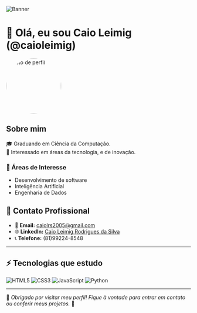 ![Banner](https://via.placeholder.com/1000x200?text=Bem-vindo+ao+meu+perfil!)

# 👋 Olá, eu sou Caio Leimig (@caioleimig)

<img src="![minhafoto](https://github.com/user-attachments/assets/590ef458-5747-453e-afef-ca834ad01097)
" alt="Foto de perfil" style="border-radius:50%;" width="150" height="150"> 

## Sobre mim
🎓 Graduando em Ciência da Computação.  
🚀 Interessado em áreas da tecnologia, e de inovação.

### 🌟 Áreas de Interesse
- Desenvolvimento de software
- Inteligência Artificial
- Engenharia de Dados

## 💼 Contato Profissional
- 📧 **Email:** [caiolrs2005@gmail.com](mailto:caiolrs2005@gmail.com)  
- 🌐 **LinkedIn:** [Caio Leimig Rodrigues da Silva](https://www.linkedin.com/in/caio-leimig-rodrigues-da-silva-3544b7336/?trk=opento_sprofile_topcard)  
- 📞 **Telefone:** (81)99224-8548
---

## ⚡ Tecnologias que estudo
![HTML5](https://img.shields.io/badge/-HTML5-E34F26?style=flat-square&logo=html5&logoColor=white)
![CSS3](https://img.shields.io/badge/-CSS3-1572B6?style=flat-square&logo=css3)
![JavaScript](https://img.shields.io/badge/-JavaScript-F7DF1E?style=flat-square&logo=javascript&logoColor=black)
![Python](https://img.shields.io/badge/-Python-3776AB?style=flat-square&logo=python&logoColor=white)

---

💬 *Obrigado por visitar meu perfil! Fique à vontade para entrar em contato ou conferir meus projetos.* 🚀
